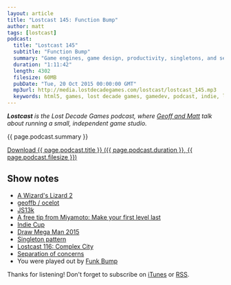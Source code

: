 ```yaml
---
layout: article
title: "Lostcast 145: Function Bump"
author: matt
tags: [lostcast]
podcast:
  title: "Lostcast 145"
  subtitle: "Function Bump"
  summary: "Game engines, game design, productivity, singletons, and separation of concerns."
  duration: "1:11:42"
  length: 4302
  filesize: 60MB
  pubDate: "Tue, 20 Oct 2015 00:00:00 GMT"
  mp3url: http://media.lostdecadegames.com/lostcast/lostcast_145.mp3
  keywords: html5, games, lost decade games, gamedev, podcast, indie, lostcast
---
```

_**Lostcast** is the Lost Decade Games podcast, where [Geoff and Matt](/about/) talk about running a small, independent game studio._

{{ page.podcast.summary }}

<a class="download-podcast" href="{{ page.podcast.mp3url }}">
	Download {{ page.podcast.title }} ({{ page.podcast.duration }}, {{ page.podcast.filesize }})
</a>

## Show notes

* [A Wizard's Lizard 2](http://www.wizardslizard.com/2/)
* [geoffb / ocelot](https://github.com/geoffb/ocelot)
* [JS13k](http://js13kgames.com/)
* [A free tip from Miyamoto: Make your first level last](http://www.gamasutra.com/view/news/175791/A_free_tip_from_Miyamoto_Make_your_first_level_last.php)
* [Indie Cup](http://indiecup.whippering.com/)
* [Draw Mega Man 2015](https://twitter.com/richtaur/status/652561699598266369)
* [Singleton pattern](https://en.wikipedia.org/wiki/Singleton_pattern)
* [Lostcast 116: Complex City](/lostcast-116/)
* [Separation of concerns](https://en.wikipedia.org/wiki/Separation_of_concerns)
* You were played out by [Funk Bump](http://joshuamorse.bandcamp.com/track/funk-bump)

Thanks for listening! Don't forget to subscribe on [iTunes](http://itunes.apple.com/us/podcast/lostcast/id481950724) or [RSS](/lostcast.xml).
